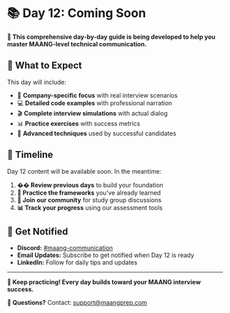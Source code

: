 # 📚 Day 12: Coming Soon

**🚀 This comprehensive day-by-day guide is being developed to help you master MAANG-level technical communication.**

## 🎯 What to Expect

This day will include:
- 🏢 **Company-specific focus** with real interview scenarios
- 💻 **Detailed code examples** with professional narration
- 🎬 **Complete interview simulations** with actual dialog
- 📊 **Practice exercises** with success metrics
- 🚀 **Advanced techniques** used by successful candidates

## 📅 Timeline

Day 12 content will be available soon. In the meantime:

1. **�� Review previous days** to build your foundation
2. **🎯 Practice the frameworks** you've already learned  
3. **💬 Join our community** for study group discussions
4. **📊 Track your progress** using our assessment tools

## 🤝 Get Notified

- **Discord:** [#maang-communication](https://discord.gg/maangprep)
- **Email Updates:** Subscribe to get notified when Day 12 is ready
- **LinkedIn:** Follow for daily tips and updates

---

**🎉 Keep practicing! Every day builds toward your MAANG interview success.**

**📧 Questions?** Contact: support@maangprep.com
